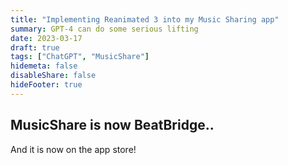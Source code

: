 ```yaml
---
title: "Implementing Reanimated 3 into my Music Sharing app"
summary: GPT-4 can do some serious lifting
date: 2023-03-17
draft: true
tags: ["ChatGPT", "MusicShare"]
hidemeta: false
disableShare: false
hideFooter: true
---
```


## MusicShare is now BeatBridge..

And it is now on the app store!
